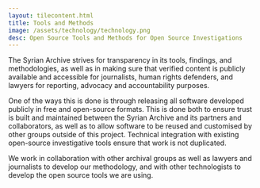```yaml
---
layout: tilecontent.html
title: Tools and Methods
image: /assets/technology/technology.png
desc: Open Source Tools and Methods for Open Source Investigations
---
```

The Syrian Archive strives for transparency in its tools, findings, and methodologies, as well as in making sure that verified content is publicly available and accessible for journalists, human rights defenders, and lawyers for reporting, advocacy and accountability purposes.

One of the ways this is done is through releasing all software developed publicly in free and open-source formats. This is done both to ensure trust is built and maintained between the Syrian Archive and its partners and collaborators, as well as to allow software to be reused and customised by other groups outside of this project. Technical integration with existing open-source investigative tools ensure that work is not duplicated.

We work in collaboration with other archival groups as well as lawyers and journalists to develop our methodology, and with other technologists to develop the open source tools we are using.

